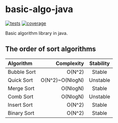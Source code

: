# basic-algo-java

[![tests][tests]][tests-url]
[![coverage][cover]][cover-url]

Basic algorithm library in java.

## The order of sort algorithms
| Algorithm    |      Complexity |  Stability   |
|:-------------|----------------:|:------------:|
| Bubble Sort  |          O(N^2) |    Stable    |
| Quick Sort   | O(N^2)~O(NlogN) |   Unstable   |
| Merge Sort   |        O(NlogN) |    Stable    |
| Comb Sort    |        O(NlogN) |   Unstable   |
| Insert Sort  |          O(N^2) |    Stable    |
| Binary Sort  |          O(N^2) |    Stable    |

[tests]:https://travis-ci.org/keidrun/basic-algo-java.svg?branch=master
[tests-url]:https://travis-ci.org/keidrun/basic-algo-java

[cover]:https://codecov.io/gh/keidrun/basic-algo-java/branch/master/graph/badge.svg
[cover-url]:https://codecov.io/gh/keidrun/basic-algo-java
